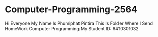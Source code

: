 # Computer-Programming-2564
Hi Everyone My Name Is Phumiphat Pintira This Is Folder Where I Send HomeWork Computer Programming 
My Student ID: 6410301032
